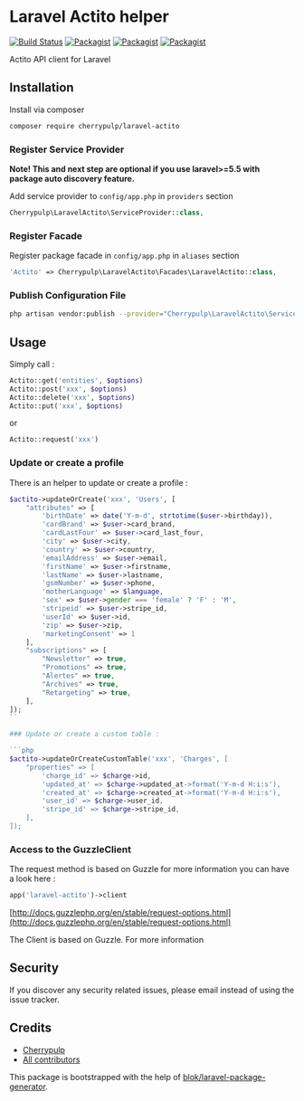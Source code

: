 # Laravel Actito helper

[![Build Status](https://travis-ci.org/cherrypulp/laravel-actito.svg?branch=master)](https://travis-ci.org/cherrypulp/laravel-actito)
[![Packagist](https://img.shields.io/packagist/v/cherrypulp/laravel-actito.svg)](https://packagist.org/packages/cherrypulp/laravel-actito)
[![Packagist](https://poser.pugx.org/cherrypulp/laravel-actito/d/total.svg)](https://packagist.org/packages/cherrypulp/laravel-actito)
[![Packagist](https://img.shields.io/packagist/l/cherrypulp/laravel-actito.svg)](https://packagist.org/packages/cherrypulp/laravel-actito)

Actito API client for Laravel

## Installation

Install via composer

```bash
composer require cherrypulp/laravel-actito
```

### Register Service Provider

**Note! This and next step are optional if you use laravel>=5.5 with package
auto discovery feature.**

Add service provider to `config/app.php` in `providers` section
```php
Cherrypulp\LaravelActito\ServiceProvider::class,
```

### Register Facade

Register package facade in `config/app.php` in `aliases` section

```php
'Actito' => Cherrypulp\LaravelActito\Facades\LaravelActito::class,
```

### Publish Configuration File

```bash
php artisan vendor:publish --provider="Cherrypulp\LaravelActito\ServiceProvider" --tag="config"
```

## Usage

Simply call :

```php
Actito::get('entities', $options)
Actito::post('xxx', $options)
Actito::delete('xxx', $options)
Actito::put('xxx', $options)
```
or

```php
Actito::request('xxx')
```

### Update or create a profile

There is an helper to update or create a profile :

```php
$actito->updateOrCreate('xxx', 'Users', [
    "attributes" => [
        'birthDate' => date('Y-m-d', strtotime($user->birthday)),
        'cardBrand' => $user->card_brand,
        'cardLastFour' => $user->card_last_four,
        'city' => $user->city,
        'country' => $user->country,
        'emailAddress' => $user->email,
        'firstName' => $user->firstname,
        'lastName' => $user->lastname,
        'gsmNumber' => $user->phone,
        'motherLanguage' => $language,
        'sex' => $user->gender === 'female' ? 'F' : 'M',
        'stripeid' => $user->stripe_id,
        'userId' => $user->id,
        'zip' => $user->zip,
        'marketingConsent' => 1
    ],
    "subscriptions" => [
        "Newsletter" => true,
        "Promotions" => true,
        "Alertes" => true,
        "Archives" => true,
        "Retargeting" => true,
    ],
]);
``

### Update or create a custom table :

```php
$actito->updateOrCreateCustomTable('xxx', 'Charges', [
    "properties" => [
        'charge_id' => $charge->id,
        'updated_at' => $charge->updated_at->format('Y-m-d H:i:s'),
        'created_at' => $charge->created_at->format('Y-m-d H:i:s'),
        'user_id' => $charge->user_id,
        'stripe_id' => $charge->stripe_id,
    ],
]);
```

### Access to the GuzzleClient

The request method is based on Guzzle for more information you can have a look here :

```php
app('laravel-actito')->client
```

[http://docs.guzzlephp.org/en/stable/request-options.html](http://docs.guzzlephp.org/en/stable/request-options.html)

The Client is based on Guzzle. For more information

## Security

If you discover any security related issues, please email
instead of using the issue tracker.

## Credits

- [Cherrypulp](https://github.com/cherrypulp/laravel-actito)
- [All contributors](https://github.com/cherrypulp/laravel-actito/graphs/contributors)

This package is bootstrapped with the help of
[blok/laravel-package-generator](https://github.com/cherrypulp/laravel-package-generator).
